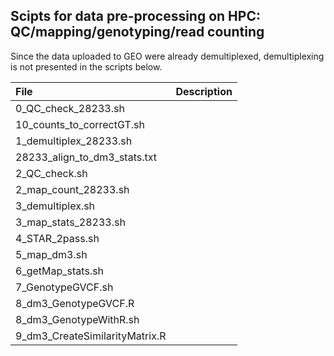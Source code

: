 ## Scipts for data pre-processing on HPC: QC/mapping/genotyping/read counting
Since the data uploaded to GEO were already demultiplexed, demultiplexing is not presented 
in the scripts below.

| File                             | Description            |
| :------------                    | :---                   |
| 0_QC_check_28233.sh              | |
| 10_counts_to_correctGT.sh  | |
| 1_demultiplex_28233.sh  | |
| 28233_align_to_dm3_stats.txt  | |
| 2_QC_check.sh  | |
| 2_map_count_28233.sh  | |
| 3_demultiplex.sh  | |
| 3_map_stats_28233.sh  | |
| 4_STAR_2pass.sh  | |
| 5_map_dm3.sh  | |
| 6_getMap_stats.sh  | |
| 7_GenotypeGVCF.sh  | |
| 8_dm3_GenotypeGVCF.R  | |
| 8_dm3_GenotypeWithR.sh  | |
| 9_dm3_CreateSimilarityMatrix.R  | |
